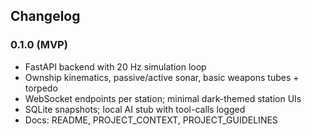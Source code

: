 ## Changelog

### 0.1.0 (MVP)
- FastAPI backend with 20 Hz simulation loop
- Ownship kinematics, passive/active sonar, basic weapons tubes + torpedo
- WebSocket endpoints per station; minimal dark-themed station UIs
- SQLite snapshots; local AI stub with tool-calls logged
- Docs: README, PROJECT_CONTEXT, PROJECT_GUIDELINES
